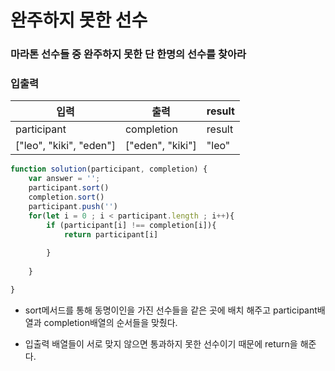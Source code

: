 # 완주하지 못한 선수
### 마라톤 선수들 중 완주하지 못한 단 한명의 선수를 찾아라
### 입출력
|입력|출력|result|
|---|---|---|
|participant|completion|result|
|["leo", "kiki", "eden"]|["eden", "kiki"]|"leo"|



```javascript
function solution(participant, completion) {
    var answer = '';
    participant.sort()
    completion.sort()
    participant.push('')
    for(let i = 0 ; i < participant.length ; i++){
        if (participant[i] !== completion[i]){
            return participant[i]
            
        }
            
    }

}
```

- sort메서드를 통해 동명이인을 가진 선수들을 같은 곳에 배치 해주고
  participant배열과 completion배열의 순서들을 맞췄다.
  
- 입출력 배열들이 서로 맞지 않으면 통과하지 못한 선수이기 때문에 return을 해준다.
